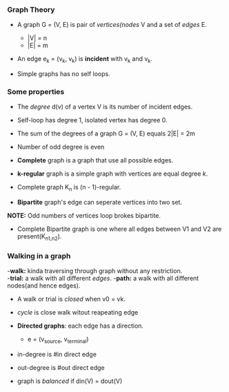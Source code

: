 ### Graph Theory 
- A graph G = (V, E) is pair of *vertices(nodes* V and a set of *edges* E. 
    * |V| = n
    * |E| = m

- An edge e<sub>k</sub> = (v<sub>k</sub>, v<sub>k</sub>) is **incident** with
v<sub>k</sub> and v<sub>k</sub>.

- Simple graphs has no self loops.

### Some properties
- The *degree* d(v) of a vertex V is its number of incident edges.
- Self-loop has degree 1, isolated vertex has degree 0.
- The sum of the degrees of a graph G = (V, E) equals 2|E| = 2m

- Number of odd degree is even 

- **Complete** graph is a graph that use all possible edges.

- **k-regular** graph is a simple graph with vertices are equal degree *k*.

- Complete graph K<sub>n</sub> is (n - 1)-regular.

- **Bipartite** graph's edge can seperate vertices into two set.  

**NOTE:** Odd numbers of vertices loop brokes bipartite. 

* Complete Bipartite graph is one where all edges between V1 and V2 are present(K<sub>n1,n2</sub>).
    
### Walking in a graph 
-**walk:** kinda traversing through graph without any restriction.  
-**trial:** a walk with all different *edges*.
-**path:** a walk with all different nodes(and hence edges).
- A walk or trial is *closed* when v0 = vk.
- *cycle* is close walk witout reapeating edge

- **Directed graphs**: each edge has a direction.
    * e = (v<sub>source</sub>, v<sub>terminal</sub>)

- in-degree is #in direct edge
- out-degree is #out direct edge
- graph is *balanced* if din(V) = dout(V)
